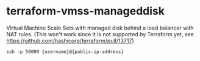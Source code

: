 # terraform-vmss-manageddisk

Virtual Machine Scale Sets with managed disk behind a load balancer with NAT rules.
(This won't work since it is not supported by Terraform yet, see https://github.com/hashicorp/terraform/pull/13717)

`ssh -p 50000 {username}@{public-ip-address}`

